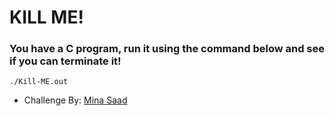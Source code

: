# KILL ME!

### You have a C program, run it using the command below and see if you can terminate it!

```
./Kill-ME.out
```

- Challenge By: [Mina Saad](https://github.com/MinaSaad47)